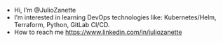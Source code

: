 - Hi, I’m @JulioZanette
- I’m interested in learning DevOps technologies like: Kubernetes/Helm, Terraform, Python, GitLab CI/CD. 
- How to reach me https://www.linkedin.com/in/juliozanette

<!---
JulioZanette/JulioZanette is a ✨ special ✨ repository because its `README.md` (this file) appears on your GitHub profile.
You can click the Preview link to take a look at your changes.
--->
